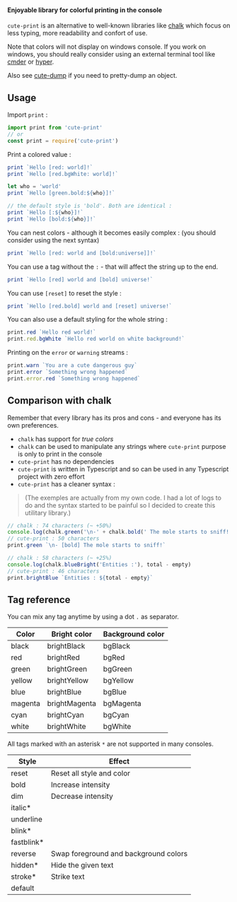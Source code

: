 #### Enjoyable library for colorful printing in the console

`cute-print` is an alternative to well-known libraries like [chalk](https://www.npmjs.com/package/chalk) which focus on less typing, more readability and confort of use.

Note that colors will not display on windows console. If you work on windows, you should really consider using an external terminal tool like [cmder](https://cmder.net/) or [hyper](https://hyper.is/).

Also see [cute-dump](https://www.npmjs.com/package/cute-dump) if you need to pretty-dump an object.

## Usage

Import `print` :
```js
import print from 'cute-print'
// or
const print = require('cute-print')
```

Print a colored value :
```js
print `Hello [red: world]!`
print `Hello [red.bgWhite: world]!`

let who = 'world'
print `Hello [green.bold:${who}]!`

// the default style is 'bold'. Both are identical :
print `Hello [:${who}]!`
print `Hello [bold:${who}]!`
```

You can nest colors - although it becomes easily complex : (you should consider using the next syntax)
```js
print `Hello [red: world and [bold:universe]]!`
```

You can use a tag without the `:` - that will affect the string up to the end.
```js
print `Hello [red] world and [bold] universe!`
```

You can use `[reset]` to reset the style :
```js
print `Hello [red.bold] world and [reset] universe!`
```

You can also use a default styling for the whole string :
```js
print.red `Hello red world!`
print.red.bgWhite `Hello red world on white background!`
```

Printing on the `error` or `warning` streams :
```js
print.warn `You are a cute dangerous guy`
print.error `Something wrong happened`
print.error.red `Something wrong happened`
```

## Comparison with chalk

Remember that every library has its pros and cons - and everyone has its own preferences.

- `chalk` has support for *true colors*
- `chalk` can be used to manipulate any strings where `cute-print` purpose is only to print in the console
- `cute-print` has no dependencies
- `cute-print` is written in Typescript and so can be used in any Typescript project with zero effort
- `cute-print` has a cleaner syntax :

> (The exemples are actually from my own code. I had a lot of logs to do and the syntax started to be painful so I decided to create this utilitary library.)

```js
// chalk : 74 characters (~ +50%)
console.log(chalk.green('\n-' + chalk.bold(' The mole starts to sniff!')))
// cute-print : 50 characters
print.green `\n- [bold] The mole starts to sniff!`
```

```js
// chalk : 58 characters (~ +25%)
console.log(chalk.blueBright('Entities :'), total - empty)
// cute-print : 46 characters
print.brightBlue `Entities : ${total - empty}`
```

## Tag reference
You can mix any tag anytime by using a dot `.` as separator.

| Color   | Bright color  | Background color |
|---------|---------------|------------------|
| black   | brightBlack   | bgBlack          |
| red     | brightRed     | bgRed            |
| green   | brightGreen   | bgGreen          |
| yellow  | brightYellow  | bgYellow         |
| blue    | brightBlue    | bgBlue           |
| magenta | brightMagenta | bgMagenta        |
| cyan    | brightCyan    | bgCyan           |
| white   | brightWhite   | bgWhite          |

All tags marked with an asterisk `*` are not supported in many consoles.

| Style     | Effect                                |
|-----------|---------------------------------------|
| reset     | Reset all style and color             |
| bold      | Increase intensity                    |
| dim       | Decrease intensity                    |
| italic*   |                   |
| underline |                                       |
| blink*    |                                       |
| fastblink*|                   |
| reverse   | Swap foreground and background colors |
| hidden*   | Hide the given text                   |
| stroke*   | Strike text                           |
| default   |                                       |
